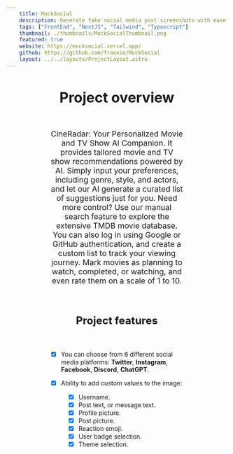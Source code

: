 ```yaml
---
    title: MockSocial
    description: Generate fake social media post screenshots with ease!
    tags: ["FrontEnd", "NextJS", "Tailwind", "Typescript"]
    thumbnail: ./thumbnails/MockSocialThumbnail.png
    featured: true
    website: https://mocksocial.vercel.app/
    github: https://github.com/fraxxio/MockSocial
    layout: ../../layouts/ProjectLayout.astro
---
```


<h1 style="text-align: center; text-decoration: none; font-size: 2rem;">Project overview</h1>

<p style="text-align: center; max-width: 60%; margin-inline: auto; padding-top: 2rem; font-size: 1.1rem;">
CineRadar: Your Personalized Movie and TV Show AI Companion. It provides tailored movie and TV show recommendations powered by AI. Simply input your preferences, including genre, style, and actors, and let our AI generate a curated list of suggestions just for you. Need more control? Use our manual search feature to explore the extensive TMDB movie database. You can also log in using Google or GitHub authentication, and create a custom list to track your viewing journey. Mark movies as planning to watch, completed, or watching, and even rate them on a scale of 1 to 10.
</p>

<h1 style="text-align: center; text-decoration: none; font-size: 1.5rem; padding-top: 2rem;">Project features</h1>

<div style="max-width: 60%; margin-inline: auto; padding-top: 1.5rem;">

- [x] You can choose from 6 different social media platforms: **Twitter**, **Instagram**, **Facebook**, **Discord**, **ChatGPT**.
- [x] Ability to add custom values to the image:
  <div style="padding-left: 1rem;">

  - [x] Username.
  - [x] Post text, or message text.
  - [x] Profile picture.
  - [x] Post picture.
  - [x] Reaction emoji.
  - [x] User badge selection.
  - [x] Theme selection.

</div>

</div>
